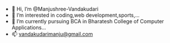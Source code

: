 - 👋 Hi, I’m @Manjushree-Vandakudari
- 👀 I’m interested in coding,web development,sports,...
- 🌱 I’m currently pursuing BCA in Bharatesh College of Computer Applications...
- 📫 vandakudarimanju@gmail.com

<!---
Manjushree-Vandakudari/Manjushree-Vandakudari is a ✨ special ✨ repository because its `README.md` (this file) appears on your GitHub profile.
You can click the Preview link to take a look at your changes.
--->

